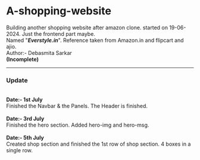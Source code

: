 # A-shopping-website
Building another shopping website after amazon clone. started on 19-06-2024. Just the frontend part maybe.
<br>
Named "<i><b>Everstyle.in</b></i>". Reference taken from Amazon.in and flipcart and ajio.
<br>
Author:- Debasmita Sarkar
<br>
<b>(Incomplete)</b>
<br />
<hr />
<h3>Update</h3>
<br />
<b>Date:- 1st July</b>
<br />
Finished the Navbar & the Panels. The Header is finished.
<br />
<br />
<b>Date:- 3rd July</b>
<br />
Finished the hero section. Added hero-img and hero-msg.
<br />
<br />
<b>Date:- 5th July</b>
<br />
Created shop section and finished the 1st row of shop section. 4 boxes in a single row.
